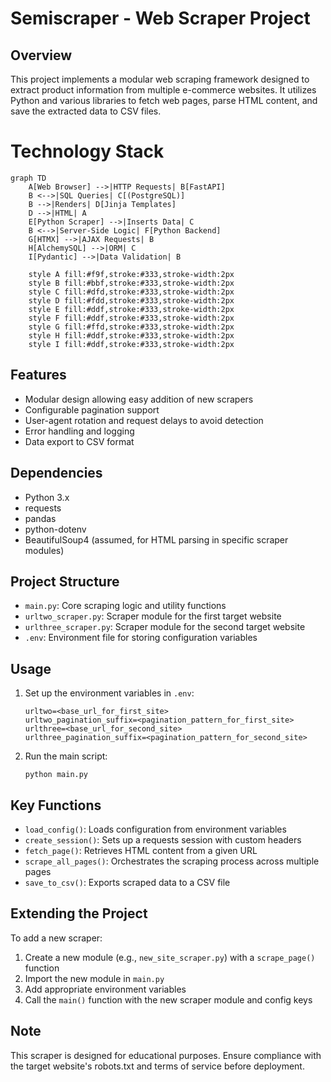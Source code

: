 # Semiscraper - Web Scraper Project

## Overview

This project implements a modular web scraping framework designed to extract product information from multiple e-commerce websites. It utilizes Python and various libraries to fetch web pages, parse HTML content, and save the extracted data to CSV files.

# Technology Stack

```mermaid
graph TD
    A[Web Browser] -->|HTTP Requests| B[FastAPI]
    B <-->|SQL Queries| C[(PostgreSQL)]
    B -->|Renders| D[Jinja Templates]
    D -->|HTML| A
    E[Python Scraper] -->|Inserts Data| C
    B <-->|Server-Side Logic| F[Python Backend]
    G[HTMX] -->|AJAX Requests| B
    H[AlchemySQL] -->|ORM| C
    I[Pydantic] -->|Data Validation| B

    style A fill:#f9f,stroke:#333,stroke-width:2px
    style B fill:#bbf,stroke:#333,stroke-width:2px
    style C fill:#dfd,stroke:#333,stroke-width:2px
    style D fill:#fdd,stroke:#333,stroke-width:2px
    style E fill:#ddf,stroke:#333,stroke-width:2px
    style F fill:#ddf,stroke:#333,stroke-width:2px
    style G fill:#ffd,stroke:#333,stroke-width:2px
    style H fill:#ddf,stroke:#333,stroke-width:2px
    style I fill:#ddf,stroke:#333,stroke-width:2px
```

## Features

- Modular design allowing easy addition of new scrapers
- Configurable pagination support
- User-agent rotation and request delays to avoid detection
- Error handling and logging
- Data export to CSV format

## Dependencies

- Python 3.x
- requests
- pandas
- python-dotenv
- BeautifulSoup4 (assumed, for HTML parsing in specific scraper modules)

## Project Structure

- `main.py`: Core scraping logic and utility functions
- `urltwo_scraper.py`: Scraper module for the first target website
- `urlthree_scraper.py`: Scraper module for the second target website
- `.env`: Environment file for storing configuration variables

## Usage

1. Set up the environment variables in `.env`:
   ```
   urltwo=<base_url_for_first_site>
   urltwo_pagination_suffix=<pagination_pattern_for_first_site>
   urlthree=<base_url_for_second_site>
   urlthree_pagination_suffix=<pagination_pattern_for_second_site>
   ```

2. Run the main script:
   ```
   python main.py
   ```

## Key Functions

- `load_config()`: Loads configuration from environment variables
- `create_session()`: Sets up a requests session with custom headers
- `fetch_page()`: Retrieves HTML content from a given URL
- `scrape_all_pages()`: Orchestrates the scraping process across multiple pages
- `save_to_csv()`: Exports scraped data to a CSV file

## Extending the Project

To add a new scraper:
1. Create a new module (e.g., `new_site_scraper.py`) with a `scrape_page()` function
2. Import the new module in `main.py`
3. Add appropriate environment variables
4. Call the `main()` function with the new scraper module and config keys

## Note

This scraper is designed for educational purposes. Ensure compliance with the target website's robots.txt and terms of service before deployment.
